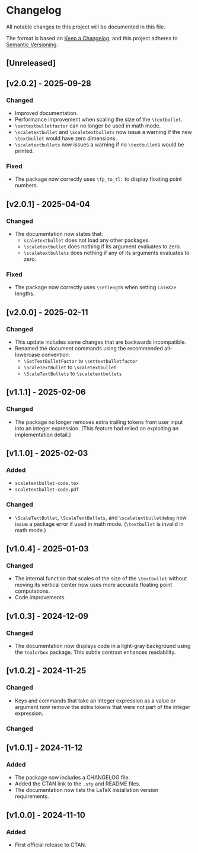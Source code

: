 # Changelog
All notable changes to this project will be documented in this file.

The format is based on [Keep a
Changelog](https://keepachangelog.com/en/1.0.0/), and this project adheres to
[Semantic Versioning](http://semver.org/spec/v2.0.0.html).

## [Unreleased]

## [v2.0.2] - 2025-09-28

### Changed
- Improved documentation.
- Performance improvement when scaling the size of the `\textbullet`.
- `\settextbulletfactor` can no longer be used in math mode.
- `\scaletextbullet` and `\scaletextbullets` now issue a warning if the new
  `\textbullet` would have zero dimensions.
- `\scaletextbullets` now issues a warning if no `\textbullet`s would be
  printed.

### Fixed
- The package now correctly uses `\fp_to_tl:` to display floating point
  numbers.

## [v2.0.1] - 2025-04-04

### Changed
- The documentation now states that:
  - `scaletextbullet` does not load any other packages.
  - `\scaletextbullet` does nothing if its argument evaluates to zero.
  - `\scaletextbullets` does nothing if any of its arguments evaluates to zero.

### Fixed
- The package now correctly uses `\setlength` when setting `LaTeX2e` lengths.

## [v2.0.0] - 2025-02-11

### Changed
- This update includes some changes that are backwards incompatible.
- Renamed the document commands using the recommended all-lowercase convention:
  - `\SetTextBulletFactor` to `\settextbulletfactor`
  - `\ScaleTextBullet` to `\scaletextbullet`
  - `\ScaleTextBullets` to `\scaletextbullets`

## [v1.1.1] - 2025-02-06

### Changed
- The package no longer removes extra trailing tokens from user input into an
  integer expression. (This feature had relied on exploiting an implementation
  detail.)

## [v1.1.0] - 2025-02-03

### Added
- `scaletextbullet-code.tex`
- `scaletextbullet-code.pdf`

### Changed
- `\ScaleTextBullet`, `\ScaleTextBullets`, and `\scaletextbulletdebug` now
  issue a package error if used in math mode. (`\textbullet` is invalid in math
  mode.)

## [v1.0.4] - 2025-01-03

### Changed
- The internal function that scales of the size of the `\textbullet` without
  moving its vertical center now uses more accurate floating point
  computations.
- Code improvements.

## [v1.0.3] - 2024-12-09

### Changed
- The documentation now displays code in a light-gray background using the
  `tcolorbox` package. This subtle contrast enhances readability.

## [v1.0.2] - 2024-11-25

### Changed
- Keys and commands that take an integer expression as a value or argument now
  remove the extra tokens that were not part of the integer expression.

### Changed

## [v1.0.1] - 2024-11-12

### Added
- The package now includes a CHANGELOG file.
- Added the CTAN link to the `.sty` and README files.
- The documentation now lists the LaTeX installation version requirements.

## [v1.0.0] - 2024-11-10

### Added
- First official release to CTAN.